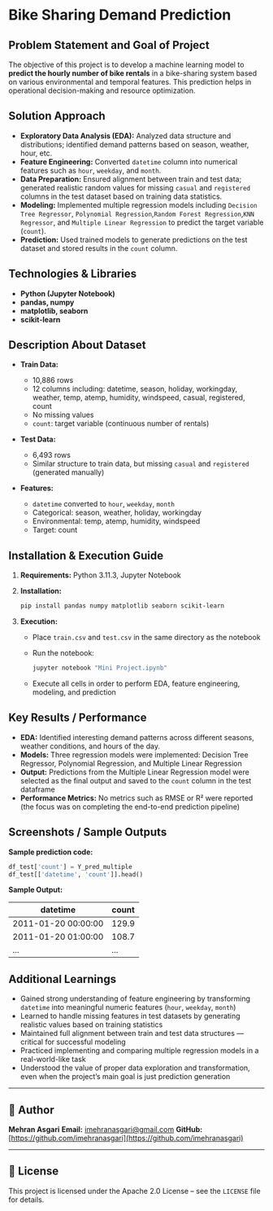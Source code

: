 # Bike Sharing Demand Prediction

## Problem Statement and Goal of Project

The objective of this project is to develop a machine learning model to **predict the hourly number of bike rentals** in a bike-sharing system based on various environmental and temporal features. This prediction helps in operational decision-making and resource optimization.

## Solution Approach

* **Exploratory Data Analysis (EDA):** Analyzed data structure and distributions; identified demand patterns based on season, weather, hour, etc.
* **Feature Engineering:** Converted `datetime` column into numerical features such as `hour`, `weekday`, and `month`.
* **Data Preparation:** Ensured alignment between train and test data; generated realistic random values for missing `casual` and `registered` columns in the test dataset based on training data statistics.
* **Modeling:** Implemented multiple regression models including `Decision Tree Regressor`, `Polynomial Regression`,`Random Forest Regression`,`KNN Regressor`, and `Multiple Linear Regression` to predict the target variable (`count`).
* **Prediction:** Used trained models to generate predictions on the test dataset and stored results in the `count` column.

## Technologies & Libraries

* **Python (Jupyter Notebook)**
* **pandas, numpy**
* **matplotlib, seaborn**
* **scikit-learn**

## Description About Dataset

* **Train Data:**

  * 10,886 rows
  * 12 columns including: datetime, season, holiday, workingday, weather, temp, atemp, humidity, windspeed, casual, registered, count
  * No missing values
  * `count`: target variable (continuous number of rentals)
* **Test Data:**

  * 6,493 rows
  * Similar structure to train data, but missing `casual` and `registered` (generated manually)
* **Features:**

  * `datetime` converted to `hour`, `weekday`, `month`
  * Categorical: season, weather, holiday, workingday
  * Environmental: temp, atemp, humidity, windspeed
  * Target: count

## Installation & Execution Guide

1. **Requirements:** Python 3.11.3, Jupyter Notebook
2. **Installation:**

   ```bash
   pip install pandas numpy matplotlib seaborn scikit-learn
   ```
3. **Execution:**

   * Place `train.csv` and `test.csv` in the same directory as the notebook
   * Run the notebook:

     ```bash
     jupyter notebook "Mini Project.ipynb"
     ```
   * Execute all cells in order to perform EDA, feature engineering, modeling, and prediction

## Key Results / Performance

* **EDA:** Identified interesting demand patterns across different seasons, weather conditions, and hours of the day.
* **Models:** Three regression models were implemented: Decision Tree Regressor, Polynomial Regression, and Multiple Linear Regression
* **Output:** Predictions from the Multiple Linear Regression model were selected as the final output and saved to the `count` column in the test dataframe
* **Performance Metrics:** No metrics such as RMSE or R² were reported (the focus was on completing the end-to-end prediction pipeline)

## Screenshots / Sample Outputs

**Sample prediction code:**

```python
df_test['count'] = Y_pred_multiple
df_test[['datetime', 'count']].head()
```

**Sample Output:**

| datetime            | count |
| ------------------- | ----- |
| 2011-01-20 00:00:00 | 129.9 |
| 2011-01-20 01:00:00 | 108.7 |
| ...                 | ...   |

## Additional Learnings

* Gained strong understanding of feature engineering by transforming `datetime` into meaningful numeric features (`hour`, `weekday`, `month`)
* Learned to handle missing features in test datasets by generating realistic values based on training statistics
* Maintained full alignment between train and test data structures — critical for successful modeling
* Practiced implementing and comparing multiple regression models in a real-world-like task
* Understood the value of proper data exploration and transformation, even when the project’s main goal is just prediction generation

---

## 👤 Author

**Mehran Asgari**
**Email:** [imehranasgari@gmail.com](mailto:imehranasgari@gmail.com)
**GitHub:** [https://github.com/imehranasgari](https://github.com/imehranasgari)

---

## 📄 License

This project is licensed under the Apache 2.0 License – see the `LICENSE` file for details.

